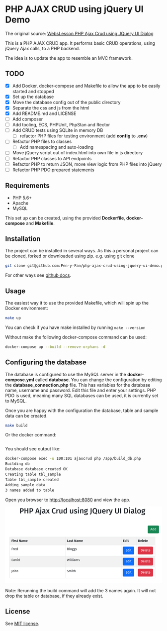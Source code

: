# PHP AJAX CRUD using jQuery UI Demo

The original source: [WebsLesson PHP Ajax Crud using JQuery UI Dialog](https://www.webslesson.info/2018/03/php-ajax-crud-using-jquery-ui-dialog.html)

This is a PHP AJAX CRUD app. It performs basic CRUD operations, using jQuery Ajax calls, to a PHP backend. 

The idea is to update the app to resemble an MVC framework.

## TODO

- [x] Add Docker, docker-compose and Makefile to allow the app to be easily started and stopped
- [x] Set up the database  
- [x] Move the database config out of the public directory
- [x] Separate the css and js from the html
- [x] Add README.md and LICENSE
- [ ] Add composer
- [ ] Add tooling, ECS, PHPUnit, PhpStan and Rector
- [ ] Add CRUD tests using SQLite in memory DB
  - [ ] refactor PHP files for testing environment (add **config** to **.env**)
- [ ] Refactor PHP files to classes
  - [ ] Add namespacing and auto-loading
- [ ] Move jQuery script out of index.html into own file in js directory
- [ ] Refactor PHP classes to API endpoints
- [ ] Refactor PHP to return JSON, move view logic from PHP files into jQuery
- [ ] Refactor PHP PDO prepared statements

## Requirements

- PHP 5.6+
- Apache
- MySQL

This set up can be created, using the provided **Dockerfile**, **docker-compose** and **Makefile**.

## Installation

The project can be installed in several ways. As this a personal project can be cloned, forked or downloaded using zip. 
e.g. using git clone

```sh
git clone git@github.com:Pen-y-Fan/php-ajax-crud-using-jquery-ui-demo.git 
```

For other ways see [github docs](https://docs.github.com/en/github/using-git/which-remote-url-should-i-use).

## Usage

The easiest way it to use the provided Makefile, which will spin up the Docker environment:

```sh
make up
```

You can check if you have make installed by running `make --version`

Without make the following docker-compose command can be used:

```sh
docker-compose up --build --remove-orphans -d
```

## Configuring the database

The database is configured to use the MySQL server in the **docker-compose.yml** called **database**. You can change the 
configuration by editing the **database_connection.php** file. This has variables for the database name, username and
password. Edit this file and enter your settings. PHP PDO is used, meaning many SQL databases can be used, it is 
currently set to MySQL.

Once you are happy with the configuration the database, table and sample data can be created.

```sh
make build
```

Or the docker command:

```sh

```

You should see output like:

```sh
docker-compose exec -u 100:101 ajaxcrud php /app/build_db.php
Building db
Database database created OK
Creating table tbl_sample
Table tbl_sample created
Adding sample data
3 names added to table
```

Open you browser to <http://localhost:8080> and view the app.

!["Example app"](./doc/php-ajax-crup-app.png)

Note: Rerunning the build command will add the 3 names again. It will not drop the table or database, if they already 
exist.

## License

See [MIT license](./LICENSE.md).
